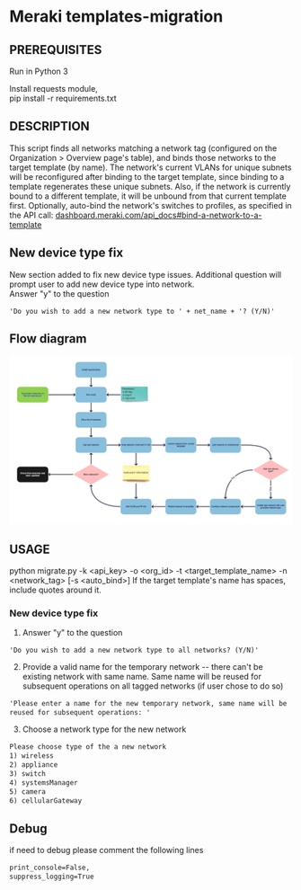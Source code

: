 # Meraki templates-migration

## PREREQUISITES
Run in Python 3

Install requests module, \
pip install -r requirements.txt

## DESCRIPTION
This script finds all networks matching a network tag (configured on the Organization > Overview page's table), and binds those networks to the target template (by name). The network's current VLANs for unique subnets will be reconfigured after binding to the target template, since binding to a template regenerates these unique subnets. Also, if the network is currently bound to a different template, it will be unbound from that current template first.
Optionally, auto-bind the network's switches to profiles, as specified in the API call: [dashboard.meraki.com/api_docs#bind-a-network-to-a-template](https://dashboard.meraki.com/api_docs#bind-a-network-to-a-template)


## New device type fix 
New section added to fix new device type issues. Additional question will prompt user to add new device type into network.\
Answer "y" to the question 
```
'Do you wish to add a new network type to ' + net_name + '? (Y/N)'
```
## Flow diagram

![Alt text](Flow_diagram.jpg?raw=true "Flow diagram")

## USAGE 
python migrate.py -k <api_key> -o <org_id> -t <target_template_name> -n <network_tag> [-s <auto_bind>]
If the target template's name has spaces, include quotes around it.

### New device type fix
1. Answer "y" to the question 
```
'Do you wish to add a new network type to all networks? (Y/N)'
```
2. Provide a valid name for the temporary network -- there can't be existing network with same name. Same name will be reused for subsequent operations on all tagged networks (if user chose to do so)
```
'Please enter a name for the new temporary network, same name will be reused for subsequent operations: '
```
3. Choose a network type for the new network
```
Please choose type of the a new network
1) wireless
2) appliance
3) switch
4) systemsManager
5) camera
6) cellularGateway
```

## Debug
if need to debug please comment the following lines
```
print_console=False,
suppress_logging=True
```


